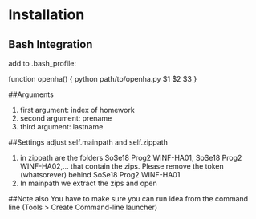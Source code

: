# Installation
## Bash Integration
add to .bash_profile:

function openha() {
   python path/to/openha.py $1 $2 $3
}

##Arguments
1. first argument: index of homework
2. second argument: prename
3. third argument: lastname


##Settings
adjust  self.mainpath  and self.zippath

1. in zippath are the folders SoSe18 Prog2 WINF-HA01, SoSe18 Prog2 WINF-HA02,... that contain the zips. Please remove the token  (whatsorever) behind SoSe18 Prog2 WINF-HA01
2. In mainpath we extract the zips and open


##Note also
You have to make sure you can run idea from the command line (Tools > Create Command-line launcher)



